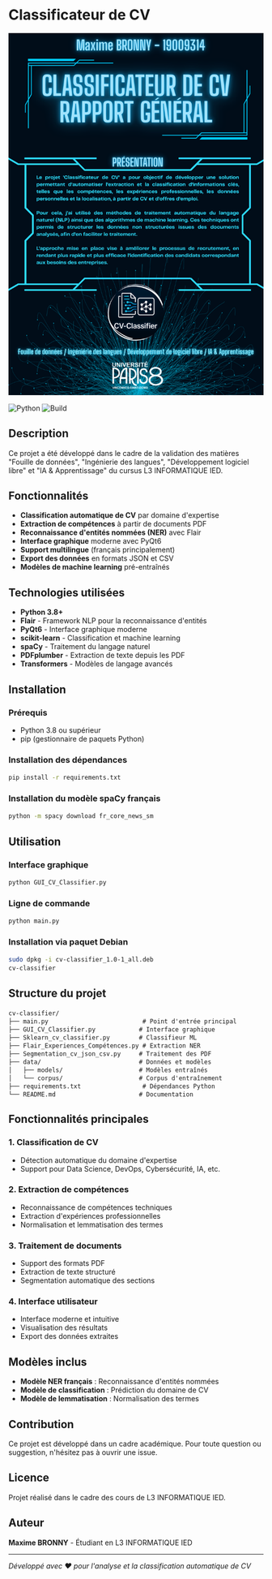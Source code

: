 # Classificateur de CV
![Présentation du projet](./images/png.png)

![Python](https://img.shields.io/badge/python-3.8-blue)
![Build](https://img.shields.io/badge/build-passing-brightgreen)

## Description

Ce projet a été développé dans le cadre de la validation des matières "Fouille de données", "Ingénierie des langues", "Développement logiciel libre" et "IA & Apprentissage" du cursus L3 INFORMATIQUE IED.

## Fonctionnalités

- **Classification automatique de CV** par domaine d'expertise
- **Extraction de compétences** à partir de documents PDF
- **Reconnaissance d'entités nommées (NER)** avec Flair
- **Interface graphique** moderne avec PyQt6
- **Support multilingue** (français principalement)
- **Export des données** en formats JSON et CSV
- **Modèles de machine learning** pré-entraînés

## Technologies utilisées

- **Python 3.8+**
- **Flair** - Framework NLP pour la reconnaissance d'entités
- **PyQt6** - Interface graphique moderne
- **scikit-learn** - Classification et machine learning
- **spaCy** - Traitement du langage naturel
- **PDFplumber** - Extraction de texte depuis les PDF
- **Transformers** - Modèles de langage avancés

## Installation

### Prérequis

- Python 3.8 ou supérieur
- pip (gestionnaire de paquets Python)

### Installation des dépendances

```bash
pip install -r requirements.txt
```

### Installation du modèle spaCy français

```bash
python -m spacy download fr_core_news_sm
```

## Utilisation

### Interface graphique

```bash
python GUI_CV_Classifier.py
```

### Ligne de commande

```bash
python main.py
```

### Installation via paquet Debian

```bash
sudo dpkg -i cv-classifier_1.0-1_all.deb
cv-classifier
```

## Structure du projet

```
cv-classifier/
├── main.py                          # Point d'entrée principal
├── GUI_CV_Classifier.py            # Interface graphique
├── Sklearn_cv_classifier.py        # Classifieur ML
├── Flair_Experiences_Compétences.py # Extraction NER
├── Segmentation_cv_json_csv.py     # Traitement des PDF
├── data/                           # Données et modèles
│   ├── models/                     # Modèles entraînés
│   └── corpus/                     # Corpus d'entraînement
├── requirements.txt                 # Dépendances Python
└── README.md                       # Documentation
```

## Fonctionnalités principales

### 1. Classification de CV
- Détection automatique du domaine d'expertise
- Support pour Data Science, DevOps, Cybersécurité, IA, etc.

### 2. Extraction de compétences
- Reconnaissance de compétences techniques
- Extraction d'expériences professionnelles
- Normalisation et lemmatisation des termes

### 3. Traitement de documents
- Support des formats PDF
- Extraction de texte structuré
- Segmentation automatique des sections

### 4. Interface utilisateur
- Interface moderne et intuitive
- Visualisation des résultats
- Export des données extraites

## Modèles inclus

- **Modèle NER français** : Reconnaissance d'entités nommées
- **Modèle de classification** : Prédiction du domaine de CV
- **Modèle de lemmatisation** : Normalisation des termes

## Contribution

Ce projet est développé dans un cadre académique. Pour toute question ou suggestion, n'hésitez pas à ouvrir une issue.

## Licence

Projet réalisé dans le cadre des cours de L3 INFORMATIQUE IED.

## Auteur

**Maxime BRONNY** - Étudiant en L3 INFORMATIQUE IED

---

*Développé avec ❤️ pour l'analyse et la classification automatique de CV*
